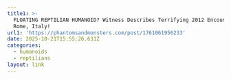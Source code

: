```yaml
---
title1: >-
  FLOATING REPTILIAN HUMANOID? Witness Describes Terrifying 2012 Encounter in
  Rome, Italy! 
url1: 'https://phantomsandmonsters.com/post/1761061956233'
date: 2025-10-21T15:55:26.631Z
categories:
  - humanoids
  - reptilians
layout: link
---
```


